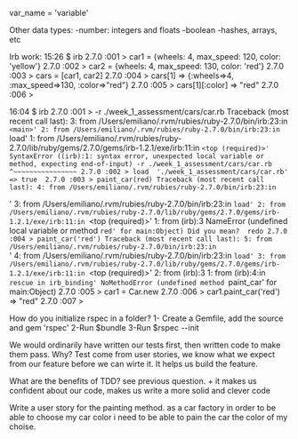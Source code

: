 var_name = 'variable'

Other data types: 
-number: integers and floats
-boolean
-hashes, arrays, etc


Irb work:
15:26 $ irb
2.7.0 :001 > car1 = {wheels: 4, max_speed: 120, color: 'yellow'}
2.7.0 :002 > car2 = {wheels: 4, max_speed: 130, color: 'red'}
2.7.0 :003 > cars = [car1, car2]
2.7.0 :004 > cars[1]
 => {:wheels=>4, :max_speed=>130, :color=>"red"} 
2.7.0 :005 > cars[1][:color]
 => "red" 
2.7.0 :006 > 

16:04 $ irb
2.7.0 :001 > -r ./week_1_assessment/cars/car.rb
Traceback (most recent call last):
        3: from /Users/emiliano/.rvm/rubies/ruby-2.7.0/bin/irb:23:in `<main>'
        2: from /Users/emiliano/.rvm/rubies/ruby-2.7.0/bin/irb:23:in `load'
        1: from /Users/emiliano/.rvm/rubies/ruby-2.7.0/lib/ruby/gems/2.7.0/gems/irb-1.2.1/exe/irb:11:in `<top (required)>'
SyntaxError ((irb):1: syntax error, unexpected local variable or method, expecting end-of-input)
-r ./week_1_assessment/cars/car.rb
     ^~~~~~~~~~~~~~~~~
2.7.0 :002 > load  './week_1_assessment/cars/car.rb'
 => true 
2.7.0 :003 > paint_car(red)
Traceback (most recent call last):
        4: from /Users/emiliano/.rvm/rubies/ruby-2.7.0/bin/irb:23:in `<main>'
        3: from /Users/emiliano/.rvm/rubies/ruby-2.7.0/bin/irb:23:in `load'
        2: from /Users/emiliano/.rvm/rubies/ruby-2.7.0/lib/ruby/gems/2.7.0/gems/irb-1.2.1/exe/irb:11:in `<top (required)>'
        1: from (irb):3
NameError (undefined local variable or method `red' for main:Object)
Did you mean?  redo
2.7.0 :004 > paint_car('red')
Traceback (most recent call last):
        5: from /Users/emiliano/.rvm/rubies/ruby-2.7.0/bin/irb:23:in `<main>'
        4: from /Users/emiliano/.rvm/rubies/ruby-2.7.0/bin/irb:23:in `load'
        3: from /Users/emiliano/.rvm/rubies/ruby-2.7.0/lib/ruby/gems/2.7.0/gems/irb-1.2.1/exe/irb:11:in `<top (required)>'
        2: from (irb):3
        1: from (irb):4:in `rescue in irb_binding'
NoMethodError (undefined method `paint_car' for main:Object)
2.7.0 :005 > car1 = Car.new
2.7.0 :006 > car1.paint_car('red')
 => "red" 
2.7.0 :007 > 


How do you initialize rspec in a folder?
1- Create a Gemfile, add the source and gem 'rspec'
2-Run $bundle
3-Run $rspec --init

We would ordinarily have written our tests first, then written code to make them pass. Why?
Test come from user stories, we know what we expect from our feature before we can wirte it. It helps us build the feature.

What are the benefits of TDD?
see previous question. + it makes us confident about our code, makes us write a more solid and clever code

Write a user story for the painting method.
as a car factory
in order to be able to choose my car color
i need to be able to pain the car the color of my choise. 


